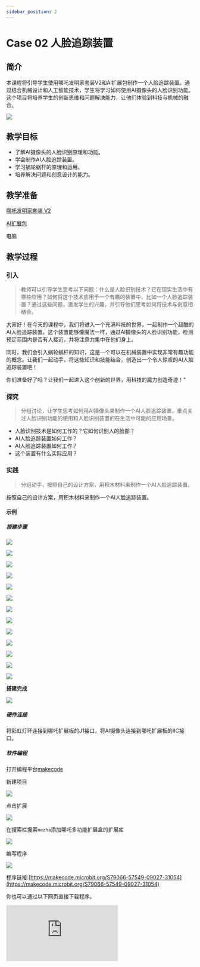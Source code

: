 ```yaml
---
sidebar_position: 2
---
```


# Case 02 人脸追踪装置


## 简介

本课程将引导学生使用哪吒发明家套装V2和AI扩展包制作一个人脸追踪装置。通过结合机械设计和人工智能技术，学生将学习如何使用AI摄像头的人脸识别功能。这个项目将培养学生的创新思维和问题解决能力，让他们体验到科技与机械的融合。

![](./images/ai-accessories-pack-case-01-01.png)

## 教学目标

- 了解AI摄像头的人脸识别原理和功能。
- 学会制作AI人脸追踪装置。
- 学习蜗轮蜗杆的原理和运用。
- 培养解决问题和创意设计的能力。

## 教学准备

[哪吒发明家套装 V2](https://www.elecfreaks.com/nezha-inventor-s-kit-v2-for-micro-bit.html)

[AI扩展包](https://www.elecfreaks.com/nezha-inventor-s-kit-v2-for-micro-bit.html)

电脑

## 教学过程

### 引入

>教师可以引导学生思考以下问题：什么是人脸识别技术？它在现实生活中有哪些应用？如何将这个技术应用于一个有趣的装置中，比如一个人脸追踪装置？通过这些问题，激发学生的兴趣，并引导他们思考如何将技术与创意相结合。

大家好！在今天的课程中，我们将进入一个充满科技的世界，一起制作一个超酷的AI人脸追踪装置。这个装置能够像魔法一样，通过AI摄像头的人脸识别功能，检测预定范围内是否有人接近，并将注意力集中在他们身上。

同时，我们会引入蜗轮蜗杆的知识，这是一个可以在机械装置中实现非常有趣功能的概念。让我们一起动手，将这些知识和技能结合，创造出一个令人惊叹的AI人脸追踪装置吧！

你们准备好了吗？让我们一起进入这个创新的世界，用科技的魔力创造奇迹！"

### 探究

>分组讨论，让学生思考如何用AI摄像头来制作一个AI人脸追踪装置，重点关注人脸识别功能的使用和人脸识别装置的在生活中可能的应用场景。

- 人脸识别技术是如何工作的？它如何识别人的脸部？
- AI人脸追踪装置如何工作？
- AI人脸追踪装置如何工作？
- 这个装置有什么实际应用？

### 实践

>分组动手，按照自己的设计方案，用积木材料来制作一个AI人脸追踪装置。

按照自己的设计方案，用积木材料来制作一个AI人脸追踪装置。

#### 示例

##### 搭建步骤

![](./images/ai-accessories-pack-step-01-01.png)

![](./images/ai-accessories-pack-step-01-02.png)

![](./images/ai-accessories-pack-step-01-03.png)

![](./images/ai-accessories-pack-step-01-04.png)

![](./images/ai-accessories-pack-step-01-05.png)

![](./images/ai-accessories-pack-step-01-06.png)

![](./images/ai-accessories-pack-step-01-07.png)

![](./images/ai-accessories-pack-step-01-08.png)

![](./images/ai-accessories-pack-step-01-09.png)

![](./images/ai-accessories-pack-step-01-10.png)

![](./images/ai-accessories-pack-step-01-11.png)

![](./images/ai-accessories-pack-step-01-12.png)

![](./images/ai-accessories-pack-step-01-13.png)


**搭建完成**

![](./images/ai-accessories-pack-case-01-01.png)

##### 硬件连接

将彩虹灯环连接到哪吒扩展板的J1接口，将AI摄像头连接到哪吒扩展板的IIC接口。

<!-- ![](./images/ai-accessories-pack-case-01-02.png) -->

##### 软件编程

打开编程平台[makecode](https://makecode.microbit.org/#)

新建项目

![](./images/ai-accessories-pack-case-01-03.png)

点击扩展

![](./images/ai-accessories-pack-case-01-04.png)

在搜索栏搜索`nezha`添加哪吒多功能扩展盒的扩展库

![](./images/ai-accessories-pack-case-01-06.png)

编写程序

![](./images/ai-accessories-pack-case-01-07.png)


程序链接:[https://makecode.microbit.org/S79066-57549-09027-31054](https://makecode.microbit.org/S79066-57549-09027-31054)

你也可以通过以下网页直接下载程序。

<div
    style={{
        position: 'relative',
        paddingBottom: '60%',
        overflow: 'hidden',
    }}
>
    <iframe
        src="https://makecode.microbit.org/S79066-57549-09027-31054"
        frameborder="0"
        sandbox="allow-popups allow-forms allow-scripts allow-same-origin"
        style={{
            position: 'absolute',
            width: '100%',
            height: '100%',
        }}
    />
</div>


### 展示

>分组展示，让每组的机器人在横杆上做引体向上运动，并用计时器记录时间，比较各组的成果和效果。

#### 示例案例效果

按下micro:bit上的A键，机器人开始做引体向上运动，按下micro:bit上的B键，机器人停止做引体向上运动。

![](./images/ai-accessories-pack-case-01.gif)

### 反思

>分组分享，让每组的学生分享自己的制作过程和心得，总结自己遇到的问题和解决办法，评价自己的优点和不足。
